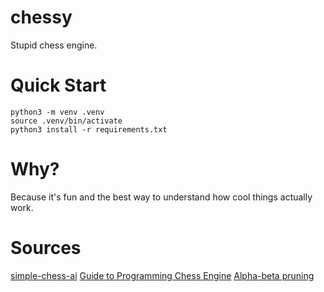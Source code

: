 # chessy
Stupid chess engine.

# Quick Start
```
python3 -m venv .venv
source .venv/bin/activate
python3 install -r requirements.txt
```

# Why?
Because it's fun and the best way to understand how cool things actually work.

# Sources
[simple-chess-ai](https://github.com/lhartikk/simple-chess-ai/blob/master/script.js)
[Guide to Programming Chess Engine](https://www.adamberent.com/wp-content/uploads/2019/02/GuideToProgrammingChessEngine.pdf)
[Alpha-beta pruning](https://en.wikipedia.org/wiki/Alpha%E2%80%93beta_pruning)
